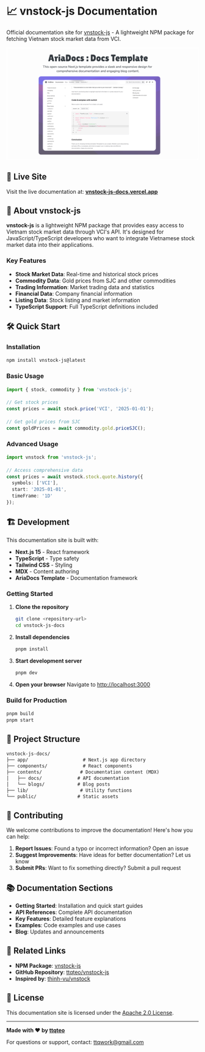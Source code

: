 # 📈 vnstock-js Documentation

Official documentation site for [vnstock-js](https://www.npmjs.com/package/vnstock-js) - A lightweight NPM package for fetching Vietnam stock market data from VCI.

![vnstock-js docs preview](./public/public-og.png)

## 🚀 Live Site

Visit the live documentation at: **[vnstock-js-docs.vercel.app](https://vnstock-js-docs.vercel.app/)**

## 📖 About vnstock-js

**vnstock-js** is a lightweight NPM package that provides easy access to Vietnam stock market data through VCI's API. It's designed for JavaScript/TypeScript developers who want to integrate Vietnamese stock market data into their applications.

### Key Features

- **Stock Market Data**: Real-time and historical stock prices
- **Commodity Data**: Gold prices from SJC and other commodities
- **Trading Information**: Market trading data and statistics
- **Financial Data**: Company financial information
- **Listing Data**: Stock listing and market information
- **TypeScript Support**: Full TypeScript definitions included

## 🛠️ Quick Start

### Installation

```bash
npm install vnstock-js@latest
```

### Basic Usage

```typescript
import { stock, commodity } from 'vnstock-js';

// Get stock prices
const prices = await stock.price('VCI', '2025-01-01');

// Get gold prices from SJC
const goldPrices = await commodity.gold.priceSJC();
```

### Advanced Usage

```typescript
import vnstock from 'vnstock-js';

// Access comprehensive data
const prices = await vnstock.stock.quote.history({
  symbols: ['VCI'],
  start: '2025-01-01',
  timeFrame: '1D'
});
```

## 🏗️ Development

This documentation site is built with:

- **Next.js 15** - React framework
- **TypeScript** - Type safety
- **Tailwind CSS** - Styling
- **MDX** - Content authoring
- **AriaDocs Template** - Documentation framework

### Getting Started

1. **Clone the repository**
   ```bash
   git clone <repository-url>
   cd vnstock-js-docs
   ```

2. **Install dependencies**
   ```bash
   pnpm install
   ```

3. **Start development server**
   ```bash
   pnpm dev
   ```

4. **Open your browser**
   Navigate to [http://localhost:3000](http://localhost:3000)

### Build for Production

```bash
pnpm build
pnpm start
```

## 📁 Project Structure

```
vnstock-js-docs/
├── app/                    # Next.js app directory
├── components/             # React components
├── contents/              # Documentation content (MDX)
│   ├── docs/             # API documentation
│   └── blogs/            # Blog posts
├── lib/                   # Utility functions
└── public/               # Static assets
```

## 🤝 Contributing

We welcome contributions to improve the documentation! Here's how you can help:

1. **Report Issues**: Found a typo or incorrect information? Open an issue
2. **Suggest Improvements**: Have ideas for better documentation? Let us know
3. **Submit PRs**: Want to fix something directly? Submit a pull request

## 📚 Documentation Sections

- **Getting Started**: Installation and quick start guides
- **API References**: Complete API documentation
- **Key Features**: Detailed feature explanations
- **Examples**: Code examples and use cases
- **Blog**: Updates and announcements

## 🔗 Related Links

- **NPM Package**: [vnstock-js](https://www.npmjs.com/package/vnstock-js)
- **GitHub Repository**: [ttqteo/vnstock-js](https://github.com/ttqteo/vnstock-js)
- **Inspired by**: [thinh-vu/vnstock](https://github.com/thinh-vu/vnstock)

## 📄 License

This documentation site is licensed under the [Apache 2.0 License](LICENSE).

---

**Made with ❤️ by [ttqteo](https://github.com/ttqteo)**

For questions or support, contact: [ttqwork@gmail.com](mailto:ttqwork@gmail.com)